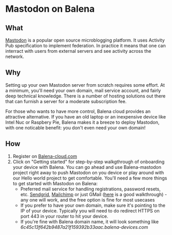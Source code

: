 # Mastodon on Balena

## What
[Mastodon](https://joinmastodon.org/) is a popular open source microblogging platform. It uses Activity Pub specification to implement federation. In practice it means that one can interract with users from external servers and see activity across the network.

## Why
Setting up your own Mastodon server from scratch requires some effort. At a minimum, you'll need your own domain, mail service account, and fairly deep technical knowledge. There is a number of hosting solutions out there that can furnish a server for a moderate subscription fee. 

For those who wants to have more control, Balena cloud provides an attractive alternative. If you have an old laptop or an inexpensive device like Intel Nuc or Raspbery Pie, Balena makes it a breeze to deploy Mastodon, with one noticable benefit: you don't even need your own domain! 

## How

1. Register on [Balena-cloud.com](https://dashboard.balena-cloud.com/login)
2. Click on "Getting started" for step-by-step walkgthrough of onboarding your device with Balena. You can go ahead and use Balena-mastodon project right away to push Mastodon on you device or play around with our Hello world project to get comfortable. You'll need a few more things to get started with Mastodon on Balena:
   * Preferred mail service for handling registrations, password resets, etc. [Sendgrid](https://app.sendgrid.com/), [Mailchimp](https://mailchimp.com/) or just GMail ([here](https://kinsta.com/blog/gmail-smtp-server/) is a good walkthrough) - any one will work, and the free option is fine for most usecases
   * If you prefer to have your own domain, make sure it's pointing to the IP of your device. Typically you will need to do redirect HTTPS on port 443 in your router to hit your device. 
   * If you're fine with Balena domain name, it will look something like *6c45c13f642b9487a21f159392b33aac.balena-devices.com*


